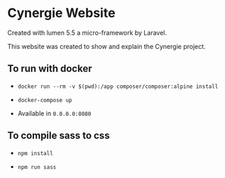 # Cynergie Website

Created with lumen 5.5 a micro-framework by Laravel.

This website was created to show and explain the Cynergie project.

## To run with docker 

- `docker run --rm -v $(pwd):/app composer/composer:alpine install`

- `docker-compose up `

- Available in `0.0.0.0:8080`


## To compile sass to css 

- `npm install`

- `npm run sass`

